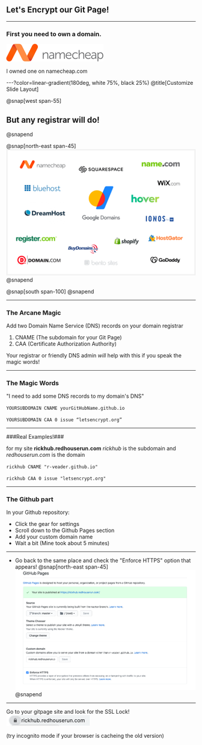 ## **Let's Encrypt** our **Git Page**!

---

### First you need to own a domain.

![IMAGE](assets/img/namecheap.png)

I owned one on namecheap.com


---?color=linear-gradient(180deg, white 75%, black 25%)
@title[Customize Slide Layout]

@snap[west span-55]
## But any registrar will do!
@snapend

@snap[north-east span-45]
![IMAGE](assets/img/registrars.png)
@snapend

@snap[south span-100]
@snapend

---

### The Arcane Magic

Add two Domain Name Service (DNS) records on your domain registrar

1. CNAME (The subdomain for your Git Page)
2. CAA (Certificate Authorization Authority)

Your registrar or friendly DNS admin *will* help with this if you speak the magic words!

---

### The Magic Words 

"I need to add some DNS records to my domain's DNS"

`YOURSUBDOMAIN CNAME yourGitHubName.github.io`

`YOURSUBDOMAIN CAA 0 issue “letsencrypt.org”`

---

###Real Examples!###

for my site **rickhub.redhouserun.com** *rickhub* is the subdomain and *redhouserun.com* is the domain 

`rickhub CNAME "r-veader.github.io"`

`rickhub CAA 0 issue "letsencrypt.org"`

---

### The Github part

In your Github repository:
- Click the gear for settings
- Scroll down to the Github Pages section
- Add your custom domain name
- Wait a bit (Mine took about 5 minutes)

---

- Go back to the same place and check the "Enforce HTTPS" option that appears!
@snap[north-east span-45]
![IMAGE](assets/img/githubSSL.png)
@snapend

---

Go to your gitpage site and look for the SSL Lock! ![IMAGE](assets/img/sslLock.png)


(try incognito mode if your browser is cacheing the old version)
